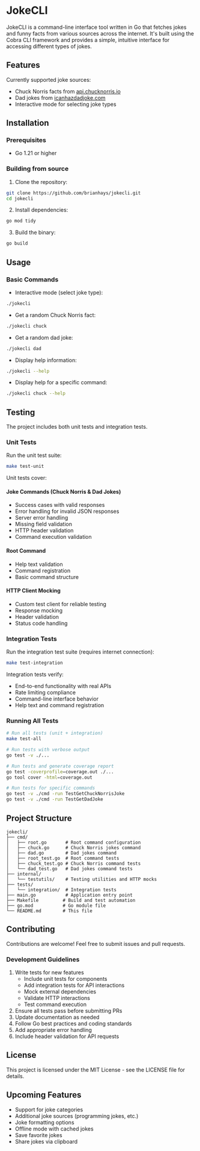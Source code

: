 # JokeCLI

JokeCLI is a command-line interface tool written in Go that fetches jokes and funny facts from various sources across the internet. It's built using the Cobra CLI framework and provides a simple, intuitive interface for accessing different types of jokes.

## Features

Currently supported joke sources:
- Chuck Norris facts from [api.chucknorris.io](https://api.chucknorris.io/)
- Dad jokes from [icanhazdadjoke.com](https://icanhazdadjoke.com/)
- Interactive mode for selecting joke types

## Installation

### Prerequisites
- Go 1.21 or higher

### Building from source

1. Clone the repository:
```bash
git clone https://github.com/brianhays/jokecli.git
cd jokecli
```

2. Install dependencies:
```bash
go mod tidy
```

3. Build the binary:
```bash
go build
```

## Usage

### Basic Commands

- Interactive mode (select joke type):
```bash
./jokecli
```

- Get a random Chuck Norris fact:
```bash
./jokecli chuck
```

- Get a random dad joke:
```bash
./jokecli dad
```

- Display help information:
```bash
./jokecli --help
```

- Display help for a specific command:
```bash
./jokecli chuck --help
```

## Testing

The project includes both unit tests and integration tests.

### Unit Tests
Run the unit test suite:
```bash
make test-unit
```

Unit tests cover:
#### Joke Commands (Chuck Norris & Dad Jokes)
- Success cases with valid responses
- Error handling for invalid JSON responses
- Server error handling
- Missing field validation
- HTTP header validation
- Command execution validation

#### Root Command
- Help text validation
- Command registration
- Basic command structure

#### HTTP Client Mocking
- Custom test client for reliable testing
- Response mocking
- Header validation
- Status code handling

### Integration Tests
Run the integration test suite (requires internet connection):
```bash
make test-integration
```

Integration tests verify:
- End-to-end functionality with real APIs
- Rate limiting compliance
- Command-line interface behavior
- Help text and command registration

### Running All Tests
```bash
# Run all tests (unit + integration)
make test-all

# Run tests with verbose output
go test -v ./...

# Run tests and generate coverage report
go test -coverprofile=coverage.out ./...
go tool cover -html=coverage.out

# Run tests for specific commands
go test -v ./cmd -run TestGetChuckNorrisJoke
go test -v ./cmd -run TestGetDadJoke
```

## Project Structure

```
jokecli/
├── cmd/
│   ├── root.go       # Root command configuration
│   ├── chuck.go      # Chuck Norris jokes command
│   ├── dad.go        # Dad jokes command
│   ├── root_test.go  # Root command tests
│   ├── chuck_test.go # Chuck Norris command tests
│   └── dad_test.go   # Dad jokes command tests
├── internal/
│   └── testutils/    # Testing utilities and HTTP mocks
├── tests/
│   └── integration/  # Integration tests
├── main.go           # Application entry point
├── Makefile         # Build and test automation
├── go.mod           # Go module file
└── README.md        # This file
```

## Contributing

Contributions are welcome! Feel free to submit issues and pull requests.

### Development Guidelines
1. Write tests for new features
   - Include unit tests for components
   - Add integration tests for API interactions
   - Mock external dependencies
   - Validate HTTP interactions
   - Test command execution
2. Ensure all tests pass before submitting PRs
3. Update documentation as needed
4. Follow Go best practices and coding standards
5. Add appropriate error handling
6. Include header validation for API requests

## License

This project is licensed under the MIT License - see the LICENSE file for details.

## Upcoming Features

- Support for joke categories
- Additional joke sources (programming jokes, etc.)
- Joke formatting options
- Offline mode with cached jokes
- Save favorite jokes
- Share jokes via clipboard 